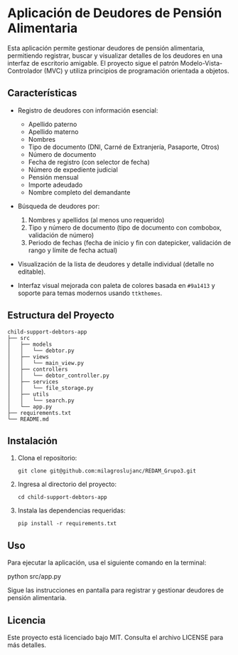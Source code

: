 # Aplicación de Deudores de Pensión Alimentaria

Esta aplicación permite gestionar deudores de pensión alimentaria, permitiendo registrar, buscar y visualizar detalles de los deudores en una interfaz de escritorio amigable. El proyecto sigue el patrón Modelo-Vista-Controlador (MVC) y utiliza principios de programación orientada a objetos.

## Características

- Registro de deudores con información esencial:
  - Apellido paterno
  - Apellido materno
  - Nombres
  - Tipo de documento (DNI, Carné de Extranjería, Pasaporte, Otros)
  - Número de documento
  - Fecha de registro (con selector de fecha)
  - Número de expediente judicial
  - Pensión mensual
  - Importe adeudado
  - Nombre completo del demandante

- Búsqueda de deudores por:
  1. Nombres y apellidos (al menos uno requerido)
  2. Tipo y número de documento (tipo de documento con combobox, validación de número)
  3. Periodo de fechas (fecha de inicio y fin con datepicker, validación de rango y límite de fecha actual)

- Visualización de la lista de deudores y detalle individual (detalle no editable).

- Interfaz visual mejorada con paleta de colores basada en `#9a1413` y soporte para temas modernos usando `ttkthemes`.

## Estructura del Proyecto

```
child-support-debtors-app
├── src
│   ├── models
│   │   └── debtor.py
│   ├── views
│   │   └── main_view.py
│   ├── controllers
│   │   └── debtor_controller.py
│   ├── services
│   │   └── file_storage.py
│   ├── utils
│   │   └── search.py
│   └── app.py
├── requirements.txt
└── README.md
```

## Instalación

1. Clona el repositorio:
   ```
   git clone git@github.com:milagroslujanc/REDAM_Grupo3.git
   ```

2. Ingresa al directorio del proyecto:
   ```
   cd child-support-debtors-app
   ```

3. Instala las dependencias requeridas:
   ```
   pip install -r requirements.txt
   ```

## Uso

Para ejecutar la aplicación, usa el siguiente comando en la terminal:

python src/app.py


Sigue las instrucciones en pantalla para registrar y gestionar deudores de pensión alimentaria.

## Licencia

Este proyecto está licenciado bajo MIT. Consulta el archivo LICENSE para más detalles.